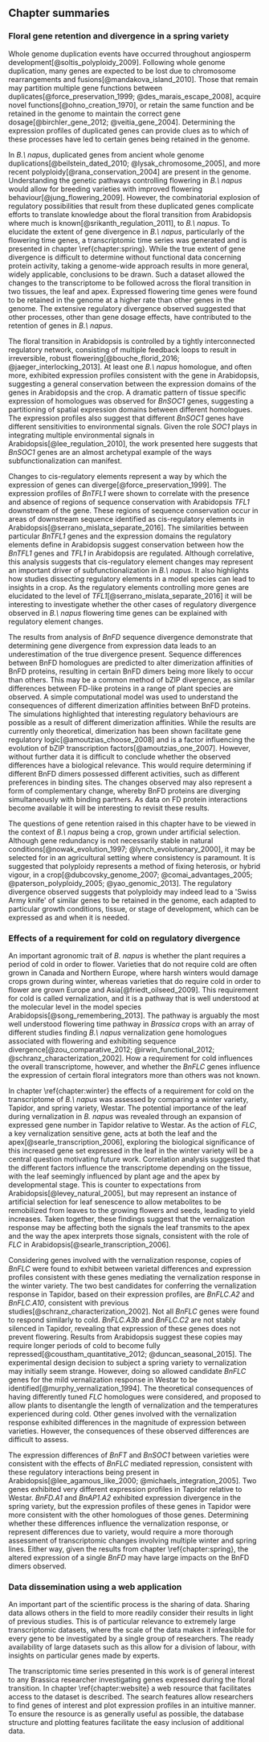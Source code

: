 ## Chapter summaries

### Floral gene retention and divergence in a spring variety

Whole genome duplication events have occurred throughout angiosperm development[@soltis_polyploidy_2009].
Following whole genome duplication, many genes are expected to be lost due to chromosome rearrangements and fusions[@mandakova_island_2010].
Those that remain may partition multiple gene functions between duplicates[@force_preservation_1999; @des_marais_escape_2008], acquire novel functions[@ohno_creation_1970], or retain the same function and be retained in the genome to maintain the correct gene dosage[@birchler_gene_2012; @veitia_gene_2004].
Determining the expression profiles of duplicated genes can provide clues as to which of these processes have led to certain genes being retained in the genome.

In *B.\ napus*, duplicated genes from ancient whole genome duplications[@beilstein_dated_2010; @lysak_chromosome_2005], and more recent polyploidy[@rana_conservation_2004] are present in the genome.
Understanding the genetic pathways controlling flowering in *B.\ napus* would allow for breeding varieties with improved flowering behaviour[@jung_flowering_2009].
However, the combinatorial explosion of regulatory possibilities that result from these duplicated genes complicate efforts to translate knowledge about the floral transition from Arabidopsis where much is known[@srikanth_regulation_2011], to *B.\ napus*.
To elucidate the extent of gene divergence in *B.\ napus*, particularly of the flowering time genes, a transcriptomic time series was generated and is presented in chapter \ref{chapter:spring}.
While the true extent of gene divergence is difficult to determine without functional data concerning protein activity, taking a genome-wide approach results in more general, widely applicable, conclusions to be drawn.
Such a dataset allowed the changes to the transcriptome to be followed across the floral transition in two tissues, the leaf and apex.
Expressed flowering time genes were found to be retained in the genome at a higher rate than other genes in the genome.
The extensive regulatory divergence observed suggested that other processes, other than gene dosage effects, have contributed to the retention of genes in *B.\ napus*.

The floral transition in Arabidopsis is controlled by a tightly interconnected regulatory network, consisting of multiple feedback loops to result in irreversible, robust flowering[@bouche_florid_2016; @jaeger_interlocking_2013].
At least one *B.\ napus* homologue, and often more, exhibited expression profiles consistent with the gene in Arabidopsis, suggesting a general conservation between the expression domains of the genes in Arabidopsis and the crop.
A dramatic pattern of tissue specific expression of homologues was observed for *BnSOC1* genes, suggesting a partitioning of spatial expression domains between different homologues.
The expression profiles also suggest that different *BnSOC1* genes have different sensitivities to environmental signals.
Given the role *SOC1* plays in integrating multiple environmental signals in Arabidopsis[@lee_regulation_2010], the work presented here suggests that *BnSOC1* genes are an almost archetypal example of the ways subfunctionalization can manifest.

Changes to cis-regulatory elements represent a way by which the expression of genes can diverge[@force_preservation_1999].
The expression profiles of *BnTFL1* were shown to correlate with the presence and absence of regions of sequence conservation with Arabidopsis *TFL1* downstream of the gene.
These regions of sequence conservation occur in areas of downstream sequence identified as cis-regulatory elements in Arabidopsis[@serrano_mislata_separate_2016].
The similarities between particular *BnTFL1* genes and the expression domains the regulatory elements define in Arabidopsis suggest conservation between how the *BnTFL1* genes and *TFL1* in Arabidopsis are regulated.
Although correlative, this analysis suggests that cis-regulatory element changes may represent an important driver of subfunctionalization in *B.\ napus*.
It also highlights how studies dissecting regulatory elements in a model species can lead to insights in a crop.
As the regulatory elements controlling more genes are elucidated to the level of *TFL1*[@serrano_mislata_separate_2016] it will be interesting to investigate whether the other cases of regulatory divergence observed in *B.\ napus* flowering time genes can be explained with regulatory element changes.

The results from analysis of *BnFD* sequence divergence demonstrate that determining gene divergence from expression data leads to an underestimation of the true divergence present.
Sequence differences between BnFD homologues are predicted to alter dimerization affinities of BnFD proteins, resulting in certain BnFD dimers being more likely to occur than others.
This may be a common method of bZIP divergence, as similar differences between FD-like proteins in a range of plant species are observed.
A simple computational model was used to understand the consequences of different dimerization affinities between BnFD proteins.
The simulations highlighted that interesting regulatory behaviours are possible as a result of different dimerization affinities.
While the results are currently only theoretical, dimerization has been shown facilitate gene regulatory logic[@amoutzias_choose_2008] and is a factor influencing the evolution of bZIP transcription factors[@amoutzias_one_2007].
However, without further data it is difficult to conclude whether the observed differences have a biological relevance.
This would require determining if different BnFD dimers possessed different activities, such as different preferences in binding sites.
The changes observed may also represent a form of complementary change, whereby BnFD proteins are diverging simultaneously with binding partners.
As data on FD protein interactions become available it will be interesting to revisit these results.

The questions of gene retention raised in this chapter have to be viewed in the context of *B.\ napus* being a crop, grown under artificial selection.
Although gene redundancy is not necessarily stable in natural conditions[@nowak_evolution_1997; @lynch_evolutionary_2000], it may be selected for in an agricultural setting where consistency is paramount.
It is suggested that polyploidy represents a method of fixing heterosis, or hybrid vigour, in a crop[@dubcovsky_genome_2007; @comai_advantages_2005; @paterson_polyploidy_2005; @yao_genomic_2013].
The regulatory divergence observed suggests that polyploidy may indeed lead to a 'Swiss Army knife' of similar genes to be retained in the genome, each adapted to particular growth conditions, tissue, or stage of development, which can be expressed as and when it is needed.

### Effects of a requirement for cold on regulatory divergence

An important agronomic trait of *B. napus* is whether the plant requires a period of cold in order to flower.
Varieties that do not require cold are often grown in Canada and Northern Europe, where harsh winters would damage crops grown during winter, whereas varieties that do require cold in order to flower are grown Europe and Asia[@friedt_oilseed_2009].
This requirement for cold is called vernalization, and it is a pathway that is well understood at the molecular level in the model species Arabidopsis[@song_remembering_2013].
The pathway is arguably the most well understood flowering time pathway in *Brassica* crops with an array of different studies finding *B.\ napus* vernalization gene homologues associated with flowering and exhibiting sequence divergence[@zou_comparative_2012; @irwin_functional_2012; @schranz_characterization_2002].
How a requirement for cold influences the overall transcriptome, however, and whether the *BnFLC* genes influence the expression of certain floral integrators more than others was not known.

In chapter \ref{chapter:winter} the effects of a requirement for cold on the transcriptome of *B.\ napus* was assessed by comparing a winter variety, Tapidor, and spring variety, Westar.
The potential importance of the leaf during vernalization in *B. napus* was revealed through an expansion of expressed gene number in Tapidor relative to Westar.
As the action of *FLC*, a key vernalization sensitive gene, acts at both the leaf and the apex[@searle_transcription_2006], exploring the biological significance of this increased gene set expressed in the leaf in the winter variety will be a central question motivating future work.
Correlation analysis suggested that the different factors influence the transcriptome depending on the tissue, with the leaf seemingly influenced by plant age and the apex by developmental stage.
This is counter to expectations from Arabidopsis[@levey_natural_2005], but may represent an instance of artificial selection for leaf senescence to allow metabolites to be remobilized from leaves to the growing flowers and seeds, leading to yield increases.
Taken together, these findings suggest that the vernalization response may be affecting both the signals the leaf transmits to the apex and the way the apex interprets those signals, consistent with the role of *FLC* in Arabidopsis[@searle_transcription_2006].

Considering genes involved with the vernalization response, copies of *BnFLC* were found to exhibit between varietal differences and expression profiles consistent with these genes mediating the vernalization response in the winter variety.
The two best candidates for conferring the vernalization response in Tapidor, based on their expression profiles, are *BnFLC.A2* and *BnFLC.A10*, consistent with previous studies[@schranz_characterization_2002].
Not all *BnFLC* genes were found to respond similarly to cold.
*BnFLC.A3b* and *BnFLC.C2* are not stably silenced in Tapidor, revealing that expression of these genes does not prevent flowering.
Results from Arabidopsis suggest these copies may require longer periods of cold to become fully repressed[@coustham_quantitative_2012; @duncan_seasonal_2015].
The experimental design decision to subject a spring variety to vernalization may initially seem strange.
However, doing so allowed candidate *BnFLC* genes for the mild vernalization response in Westar to be identified[@murphy_vernalization_1994].
The theoretical consequences of having differently tuned *FLC* homologues were considered, and proposed to allow plants to disentangle the length of vernalization and the temperatures experienced during cold.
Other genes involved with the vernalization response exhibited differences in the magnitude of expression between varieties.
However, the consequences of these observed differences are difficult to assess.

The expression differences of *BnFT* and *BnSOC1* between varieties were consistent with the effects of *BnFLC* mediated repression, consistent with these regulatory interactions being present in Arabidopsis[@lee_agamous_like_2000; @michaels_integration_2005].
Two genes exhibited very different expression profiles in Tapidor relative to Westar.
*BnFD.A1* and *BnAP1.A2* exhibited expression divergence in the spring variety, but the expression profiles of these genes in Tapidor were more consistent with the other homologues of those genes.
Determining whether these differences influence the vernalization response, or represent differences due to variety, would require a more thorough assessment of transcriptomic changes involving multiple winter and spring lines.
Either way, given the results from chapter \ref{chapter:spring}, the altered expression of a single *BnFD* may have large impacts on the BnFD dimers observed.

### Data dissemination using a web application

An important part of the scientific process is the sharing of data.
Sharing data allows others in the field to more readily consider their results in light of previous studies.
This is of particular relevance to extremely large transcriptomic datasets, where the scale of the data makes it infeasible for every gene to be investigated by a single group of researchers.
The ready availability of large datasets such as this allow for a division of labour, with insights on particular genes made by experts.

The transcriptomic time series presented in this work is of general interest to any Brassica researcher investigating genes expressed during the floral transition.
In chapter \ref{chapter:website} a web resource that facilitates access to the dataset is described.
The search features allow researchers to find genes of interest and plot expression profiles in an intuitive manner.
To ensure the resource is as generally useful as possible, the database structure and plotting features facilitate the easy inclusion of additional data.

